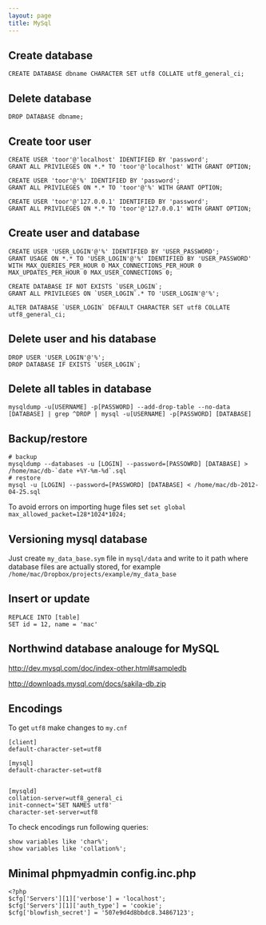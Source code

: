 ```yaml
---
layout: page
title: MySql
---
```


Create database
---------------

    CREATE DATABASE dbname CHARACTER SET utf8 COLLATE utf8_general_ci;

Delete database
---------------

    DROP DATABASE dbname;

Create toor user
----------------

    CREATE USER 'toor'@'localhost' IDENTIFIED BY 'password';
    GRANT ALL PRIVILEGES ON *.* TO 'toor'@'localhost' WITH GRANT OPTION;

    CREATE USER 'toor'@'%' IDENTIFIED BY 'password';
    GRANT ALL PRIVILEGES ON *.* TO 'toor'@'%' WITH GRANT OPTION;

    CREATE USER 'toor'@'127.0.0.1' IDENTIFIED BY 'password';
    GRANT ALL PRIVILEGES ON *.* TO 'toor'@'127.0.0.1' WITH GRANT OPTION;

Create user and database
------------------------

    CREATE USER 'USER_LOGIN'@'%' IDENTIFIED BY 'USER_PASSWORD';
    GRANT USAGE ON *.* TO 'USER_LOGIN'@'%' IDENTIFIED BY 'USER_PASSWORD' WITH MAX_QUERIES_PER_HOUR 0 MAX_CONNECTIONS_PER_HOUR 0 MAX_UPDATES_PER_HOUR 0 MAX_USER_CONNECTIONS 0;

    CREATE DATABASE IF NOT EXISTS `USER_LOGIN`;
    GRANT ALL PRIVILEGES ON `USER_LOGIN`.* TO 'USER_LOGIN'@'%';

    ALTER DATABASE `USER_LOGIN` DEFAULT CHARACTER SET utf8 COLLATE utf8_general_ci;

Delete user and his database
----------------------------

    DROP USER 'USER_LOGIN'@'%';
    DROP DATABASE IF EXISTS `USER_LOGIN`;

Delete all tables in database
-----------------------------

    mysqldump -u[USERNAME] -p[PASSWORD] --add-drop-table --no-data [DATABASE] | grep ^DROP | mysql -u[USERNAME] -p[PASSWORD] [DATABASE]

Backup/restore
--------------

    # backup
    mysqldump --databases -u [LOGIN] --password=[PASSOWRD] [DATABASE] > /home/mac/db-`date +%Y-%m-%d`.sql
    # restore
    mysql -u [LOGIN] --password=[PASSWORD] [DATABASE] < /home/mac/db-2012-04-25.sql

To avoid errors on importing huge files set `set global max_allowed_packet=128*1024*1024;`

Versioning mysql database
-------------------------

Just create `my_data_base.sym` file in `mysql/data` and write to it path where database files are actually stored, for example `/home/mac/Dropbox/projects/example/my_data_base`

Insert or update
----------------

    REPLACE INTO [table]
    SET id = 12, name = 'mac'

Northwind database analouge for MySQL
-------------------------------------

http://dev.mysql.com/doc/index-other.html#sampledb

http://downloads.mysql.com/docs/sakila-db.zip

Encodings
---------

To get `utf8` make changes to `my.cnf`

    [client]
    default-character-set=utf8

    [mysql]
    default-character-set=utf8


    [mysqld]
    collation-server=utf8_general_ci
    init-connect='SET NAMES utf8'
    character-set-server=utf8

To check encodings run following queries:

    show variables like 'char%';
    show variables like 'collation%';

Minimal phpmyadmin config.inc.php
---------------------------------

    <?php
    $cfg['Servers'][1]['verbose'] = 'localhost';
    $cfg['Servers'][1]['auth_type'] = 'cookie';
    $cfg['blowfish_secret'] = '507e9d4d8bbdc8.34867123';
